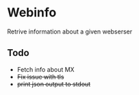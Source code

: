 # Webinfo

Retrive information about a given webserser 

## Todo 
* Fetch info about MX
* ~~Fix issue with tls~~
* ~~print json output to stdout~~
